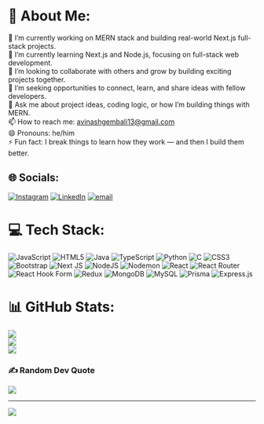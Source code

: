 # 💫 About Me:
🔭 I’m currently working on MERN stack and building real-world Next.js full-stack projects.<br>🌱 I’m currently learning Next.js and Node.js, focusing on full-stack web development.<br>👯 I’m looking to collaborate with others and grow by building exciting projects together.<br>🤔 I’m seeking opportunities to connect, learn, and share ideas with fellow developers.<br>💬 Ask me about project ideas, coding logic, or how I’m building things with MERN.<br>📫 How to reach me: avinashgembali13@gmail.com<br>😄 Pronouns: he/him<br>⚡ Fun fact: I break things to learn how they work — and then I build them better.


## 🌐 Socials:
[![Instagram](https://img.shields.io/badge/Instagram-%23E4405F.svg?logo=Instagram&logoColor=white)](https://instagram.com/avvvviii___) [![LinkedIn](https://img.shields.io/badge/LinkedIn-%230077B5.svg?logo=linkedin&logoColor=white)](https://linkedin.com/in/avinash-gembali) [![email](https://img.shields.io/badge/Email-D14836?logo=gmail&logoColor=white)](mailto:avinashgembali13@gmail.com) 

# 💻 Tech Stack:
![JavaScript](https://img.shields.io/badge/javascript-%23323330.svg?style=for-the-badge&logo=javascript&logoColor=%23F7DF1E) ![HTML5](https://img.shields.io/badge/html5-%23E34F26.svg?style=for-the-badge&logo=html5&logoColor=white) ![Java](https://img.shields.io/badge/java-%23ED8B00.svg?style=for-the-badge&logo=openjdk&logoColor=white) ![TypeScript](https://img.shields.io/badge/typescript-%23007ACC.svg?style=for-the-badge&logo=typescript&logoColor=white) ![Python](https://img.shields.io/badge/python-3670A0?style=for-the-badge&logo=python&logoColor=ffdd54) ![C](https://img.shields.io/badge/c-%2300599C.svg?style=for-the-badge&logo=c&logoColor=white) ![CSS3](https://img.shields.io/badge/css3-%231572B6.svg?style=for-the-badge&logo=css3&logoColor=white) ![Bootstrap](https://img.shields.io/badge/bootstrap-%238511FA.svg?style=for-the-badge&logo=bootstrap&logoColor=white) ![Next JS](https://img.shields.io/badge/Next-black?style=for-the-badge&logo=next.js&logoColor=white) ![NodeJS](https://img.shields.io/badge/node.js-6DA55F?style=for-the-badge&logo=node.js&logoColor=white) ![Nodemon](https://img.shields.io/badge/NODEMON-%23323330.svg?style=for-the-badge&logo=nodemon&logoColor=%BBDEAD) ![React](https://img.shields.io/badge/react-%2320232a.svg?style=for-the-badge&logo=react&logoColor=%2361DAFB) ![React Router](https://img.shields.io/badge/React_Router-CA4245?style=for-the-badge&logo=react-router&logoColor=white) ![React Hook Form](https://img.shields.io/badge/React%20Hook%20Form-%23EC5990.svg?style=for-the-badge&logo=reacthookform&logoColor=white) ![Redux](https://img.shields.io/badge/redux-%23593d88.svg?style=for-the-badge&logo=redux&logoColor=white) ![MongoDB](https://img.shields.io/badge/MongoDB-%234ea94b.svg?style=for-the-badge&logo=mongodb&logoColor=white) ![MySQL](https://img.shields.io/badge/mysql-4479A1.svg?style=for-the-badge&logo=mysql&logoColor=white) ![Prisma](https://img.shields.io/badge/Prisma-3982CE?style=for-the-badge&logo=Prisma&logoColor=white) ![Express.js](https://img.shields.io/badge/express.js-%23404d59.svg?style=for-the-badge&logo=express&logoColor=%2361DAFB)
# 📊 GitHub Stats:
![](https://github-readme-stats.vercel.app/api?username=avinashgembali&theme=default&hide_border=false&include_all_commits=false&count_private=false)<br/>
![](https://nirzak-streak-stats.vercel.app/?user=avinashgembali&theme=default&hide_border=false)<br/>
![](https://github-readme-stats.vercel.app/api/top-langs/?username=avinashgembali&theme=default&hide_border=false&include_all_commits=false&count_private=false&layout=compact)

### ✍️ Random Dev Quote
![](https://quotes-github-readme.vercel.app/api?type=horizontal&theme=light)

---
[![](https://visitcount.itsvg.in/api?id=avinashgembali&icon=0&color=0)](https://visitcount.itsvg.in)

<!-- Proudly created with GPRM ( https://gprm.itsvg.in ) -->
